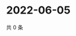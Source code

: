 # 2022-06-05

共 0 条

<!-- BEGIN WEIBO -->
<!-- 最后更新时间 Sun Jun 05 2022 13:12:40 GMT+0800 (China Standard Time) -->

<!-- END WEIBO -->
